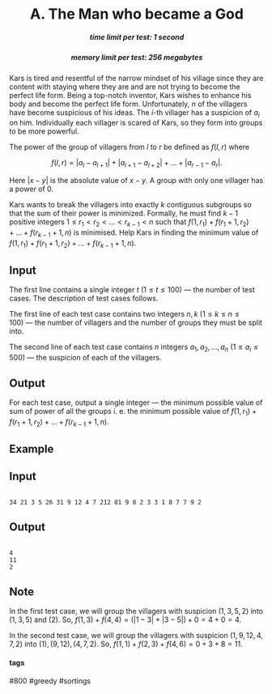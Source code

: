 <h1 style='text-align: center;'> A. The Man who became a God </h1>

<h5 style='text-align: center;'>time limit per test: 1 second</h5>
<h5 style='text-align: center;'>memory limit per test: 256 megabytes</h5>

Kars is tired and resentful of the narrow mindset of his village since they are content with staying where they are and are not trying to become the perfect life form. Being a top-notch inventor, Kars wishes to enhance his body and become the perfect life form. Unfortunately, $n$ of the villagers have become suspicious of his ideas. The $i$-th villager has a suspicion of $a_i$ on him. Individually each villager is scared of Kars, so they form into groups to be more powerful.

The power of the group of villagers from $l$ to $r$ be defined as $f(l,r)$ where 

$$f(l,r) = |a_l - a_{l+1}| + |a_{l + 1} - a_{l + 2}| + \ldots + |a_{r-1} - a_r|.$$

Here $|x-y|$ is the absolute value of $x-y$. A group with only one villager has a power of $0$.

Kars wants to break the villagers into exactly $k$ contiguous subgroups so that the sum of their power is minimized. Formally, he must find $k - 1$ positive integers $1 \le r_1 < r_2 < \ldots < r_{k - 1} < n$ such that $f(1, r_1) + f(r_1 + 1, r_2) + \ldots + f(r_{k-1} + 1, n)$ is minimised. Help Kars in finding the minimum value of $f(1, r_1) + f(r_1 + 1, r_2) + \ldots + f(r_{k-1} + 1, n)$.

## Input

The first line contains a single integer $t$ $(1 \leq t \leq 100)$ — the number of test cases. The description of test cases follows.

The first line of each test case contains two integers $n,k$ $(1 \leq k \leq n \leq 100)$ — the number of villagers and the number of groups they must be split into.

The second line of each test case contains $n$ integers $a_1,a_2, \ldots, a_n$ $(1 \leq a_i \leq 500)$ — the suspicion of each of the villagers.

## Output

For each test case, output a single integer — the minimum possible value of sum of power of all the groups i. e. the minimum possible value of $f(1,r_1) + f(r_1 + 1, r_2) + \ldots + f(r_{k-1} + 1, n)$.

## Example

## Input


```

34 21 3 5 26 31 9 12 4 7 212 81 9 8 2 3 3 1 8 7 7 9 2
```
## Output


```

4
11
2

```
## Note

In the first test case, we will group the villagers with suspicion $(1,3,5,2)$ into $(1,3,5)$ and $(2)$. So, $f(1,3) + f(4,4) = (|1 - 3| + |3 - 5|) + 0 = 4 + 0 = 4$.

In the second test case, we will group the villagers with suspicion $(1,9,12,4,7,2)$ into $(1),(9,12),(4,7,2)$. So, $f(1,1) + f(2,3) + f(4,6) = 0 + 3 + 8 = 11$.



#### tags 

#800 #greedy #sortings 